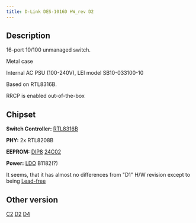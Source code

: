 ```yaml
---
title: D-Link DES-1016D HW_rev D2
---
```


## Description

16-port 10/100 unmanaged switch.

Metal case

Internal AC PSU (100-240V), LEI model SB10-033100-10

Based on RTL8316B.

RRCP is enabled out-of-the-box

## Chipset

**Switch Controller:** [RTL8316B]

**PHY:** 2x RTL8208B

**EEPROM:** [DIP8][DIP8] [24C02]

**Power:** [LDO] B1182(?)

It seems, that it has almost no differences from "D1" H/W revision except to being
[Lead-free](http://en.wikipedia.org/wiki/Lead-free)

## Other version

[C2](dlink_des1016d_c2.md)
[D2](dlink_des1016d_d1.md)
[D4](dlink_des1016d_d4.md)

[RTL8316B]: ../chip/rtl8316b.md
[DIP8]: ../dip8.md
[LDO]: ../ldo.md
[24C02]: ../eeprom.md#24c02
